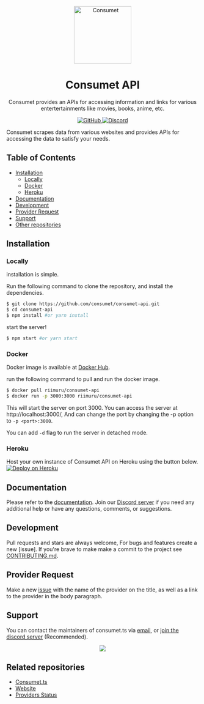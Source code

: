 <p align="center">
  <a href="https://consumet.org/">
    <img alt="Consumet" src="https://consumet.org/images/consumetlogo.png" width="150">
  </a>
</p>

<h1 align="center">
  Consumet API
</h1>
<p align="center">
  Consumet provides an APIs for accessing information and links for various entertertainments like movies, books, anime, etc.
</p>
<p align="center">
  <a href="https://github.com/consumet/api/blob/master/LICENSE">
    <img src="https://img.shields.io/github/license/consumet/api" alt="GitHub">
  </a>
    <a href="https://discord.gg/qTPfvMxzNH">
    <img src="https://img.shields.io/discord/987492554486452315?color=7289da" alt="Discord">
  </a>
</p>

Consumet scrapes data from various websites and provides APIs for accessing the data to satisfy your needs.

<h2> Table of Contents </h2>

- [Installation](#installation)
  - [Locally](#locally)
  - [Docker](#docker)
  - [Heroku](#heroku)
- [Documentation](#documentation)
- [Development](#development)
- [Provider Request](#provider-request)
- [Support](#support)
- [Other repositories](#other-repositories)

## Installation
### Locally
installation is simple.

Run the following command to clone the repository, and install the dependencies.

```sh
$ git clone https://github.com/consumet/consumet-api.git
$ cd consumet-api
$ npm install #or yarn install
```

start the server!

```sh
$ npm start #or yarn start
```

### Docker
Docker image is available at [Docker Hub](https://hub.docker.com/r/riimuru/consumet-api).

run the following command to pull and run the docker image.

```sh
$ docker pull riimuru/consumet-api
$ docker run -p 3000:3000 riimuru/consumet-api
```
This will start the server on port 3000. You can access the server at http://localhost:3000/, And can change the port by changing the -p option to `-p <port>:3000`.

You can add `-d` flag to run the server in detached mode.

### Heroku
Host your own instance of Consumet API on Heroku using the button below.\
[![Deploy on Heroku](https://www.herokucdn.com/deploy/button.svg)](https://heroku.com/deploy?template=https://github.com/consumet/consumet-api/tree/main)

## Documentation
Please refer to the [documentation](https://docs.consumet.org). Join our [Discord server](https://discord.gg/qTPfvMxzNH) if you need any additional help or have any questions, comments, or suggestions.

## Development
Pull requests and stars are always welcome, For bugs and features create a new [issue]. If you're brave to make make a commit to the project see [CONTRIBUTING.md](https://github.com/consumet/extensions/blob/master/docs/guides/contributing.md).

## Provider Request
Make a new [issue](https://github.com/consumet/consumet.ts/issues/new?assignees=&labels=provider+request&template=provider-request.yml) with the name of the provider on the title, as well as a link to the provider in the body paragraph.

## Support
You can contact the maintainers of consumet.ts via [email](mailto:consumet.org@gmail.com), or [join the discord server](https://discord.gg/qTPfvMxzNH) (Recommended).
<p align="center">
  <a href="https://discord.gg/sP2k8vhjdb">
    <img src="http://invidget.switchblade.xyz/987492554486452315">
  </a>
</p>

## Related repositories
 - [Consumet.ts](https://github.com/consumet/extensions)
 - [Website](https://github.com/consumet/consumet.org)
 - [Providers Status](https://github.com/consumet/providers-status)
